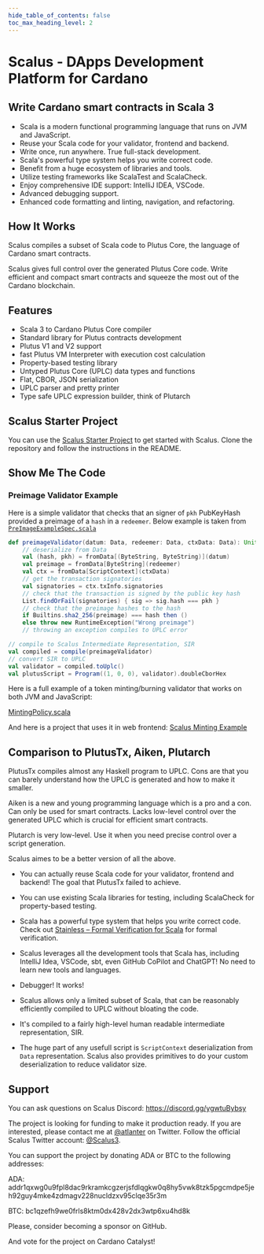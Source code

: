 ```yaml
---
hide_table_of_contents: false
toc_max_heading_level: 2
---
```

# Scalus - DApps Development Platform for Cardano

## Write Cardano smart contracts in Scala 3

* Scala is a modern functional programming language that runs on JVM and JavaScript.
* Reuse your Scala code for your validator, frontend and backend.
* Write once, run anywhere. True full-stack development.
* Scala's powerful type system helps you write correct code.
* Benefit from a huge ecosystem of libraries and tools.
* Utilize testing frameworks like ScalaTest and ScalaCheck.
* Enjoy comprehensive IDE support: IntelliJ IDEA, VSCode.
* Advanced debugging support.
* Enhanced code formatting and linting, navigation, and refactoring.

## How It Works

Scalus compiles a subset of Scala code to Plutus Core, the language of Cardano smart contracts.

Scalus gives full control over the generated Plutus Core code.
Write efficient and compact smart contracts and squeeze the most out of the Cardano blockchain.

## Features

* Scala 3 to Cardano Plutus Core compiler
* Standard library for Plutus contracts development
* Plutus V1 and V2 support
* fast Plutus VM Interpreter with execution cost calculation
* Property-based testing library
* Untyped Plutus Core (UPLC) data types and functions
* Flat, CBOR, JSON serialization
* UPLC parser and pretty printer
* Type safe UPLC expression builder, think of Plutarch

## Scalus Starter Project

You can use the [Scalus Starter Project](https://github.com/nau/scalus-starter) to get started with Scalus.
Clone the repository and follow the instructions in the README.

## Show Me The Code

### Preimage Validator Example

Here is a simple validator that checks that an signer of `pkh` PubKeyHash provided a preimage of a `hash` in a `redeemer`.
Below example is taken from [`PreImageExampleSpec.scala`](https://github.com/nau/scalus/blob/master/jvm/src/test/scala/scalus/PreImageExampleSpec.scala)

```scala
def preimageValidator(datum: Data, redeemer: Data, ctxData: Data): Unit =
    // deserialize from Data
    val (hash, pkh) = fromData[(ByteString, ByteString)](datum)
    val preimage = fromData[ByteString](redeemer)
    val ctx = fromData[ScriptContext](ctxData)
    // get the transaction signatories
    val signatories = ctx.txInfo.signatories
    // check that the transaction is signed by the public key hash
    List.findOrFail(signatories) { sig => sig.hash === pkh }
    // check that the preimage hashes to the hash
    if Builtins.sha2_256(preimage) === hash then ()
    else throw new RuntimeException("Wrong preimage")
    // throwing an exception compiles to UPLC error

// compile to Scalus Intermediate Representation, SIR
val compiled = compile(preimageValidator)
// convert SIR to UPLC
val validator = compiled.toUplc()
val plutusScript = Program((1, 0, 0), validator).doubleCborHex
```

Here is a full example of a token minting/burning validator that works on both JVM and JavaScript:

[MintingPolicy.scala](https://github.com/nau/scalus/blob/master/shared/src/main/scala/scalus/examples/MintingPolicy.scala)

And here is a project that uses it in web frontend:
[Scalus Minting Example](https://github.com/nau/scalus/tree/master/examples-js)

## Comparison to PlutusTx, Aiken, Plutarch

PlutusTx compiles almost any Haskell program to UPLC.
Cons are that you can barely understand how the UPLC is generated and how to make it smaller.

Aiken is a new and young programming language which is a pro and a con. Can only be used for smart contracts.
Lacks low-level control over the generated UPLC which is crucial for efficient smart contracts.

Plutarch is very low-level. Use it when you need precise control over a script generation.

Scalus aimes to be a better version of all the above.

* You can actually reuse Scala code for your validator, frontend and backend! The goal that PlutusTx failed to achieve.

* You can use existing Scala libraries for testing, including ScalaCheck for property-based testing.

* Scala has a powerful type system that helps you write correct code. Check out [Stainless – Formal Verification for Scala](https://stainless.epfl.ch/) for formal verification.

* Scalus leverages all the development tools that Scala has, including IntelliJ Idea, VSCode, sbt, even GitHub CoPilot and ChatGPT! No need to learn new tools and languages.

* Debugger! It works!

* Scalus allows only a limited subset of Scala, that can be reasonably efficiently
compiled to UPLC without bloating the code.

* It's compiled to a fairly high-level human readable intermediate representation, SIR.

* The huge part of any usefull script is `ScriptContext` deserialization from `Data` representation.
Scalus also provides primitives to do your custom deserialization to reduce validator size.

## Support

You can ask questions on Scalus Discord: https://discord.gg/ygwtuBybsy

The project is looking for funding to make it production ready.
If you are interested, please contact me at [@atlanter](https://twitter.com/atlanter) on Twitter.
Follow the official Scalus Twitter account: [@Scalus3](https://twitter.com/Scalus3).

You can support the project by donating ADA or BTC to the following addresses:

ADA: addr1qxwg0u9fpl8dac9rkramkcgzerjsfdlqgkw0q8hy5vwk8tzk5pgcmdpe5jeh92guy4mke4zdmagv228nucldzxv95clqe35r3m

BTC: bc1qzefh9we0frls8ktm0dx428v2dx3wtp6xu4hd8k

Please, consider becoming a sponsor on GitHub.

And vote for the project on Cardano Catalyst!
